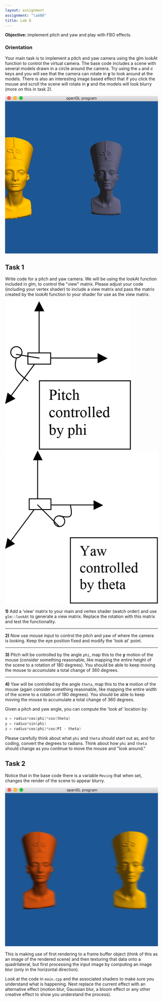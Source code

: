 ```yaml
---
layout: assignment
assignment: "lab08"
title: Lab 8
---
```


**Objective:**  implement pitch and yaw and play with FBO effects.

### Orientation

Your main task is to implement a pitch and yaw camera using the glm lookAt function to control the virtual camera.
The base code includes a scene with several models drawn in a circle around the camera.
Try using the `a` and `d` keys and you will see that the camera can rotate in **y** to look around at the models.
There is also an interesting image based effect that if you click the mouse and scroll the scene will rotate in **y**
and the models will look blurry (more on this in task 2).

![Lab 8 Figure 3](lab8_3.png)



## Task 1

Write code for a pitch and yaw camera.
We will be using the lookAt function included in glm, to control the "view" matrix.
Please adjust your code (including your vertex shader) to include a view matrix and
pass the matrix created by the lookAt function to your shader for use as the view matrix.

<div class="row">
  <div class="col-sm-6">
    <img src="lab8_1.png" alt="Lab 8 Figure 1" class="img-thumbnail" />
  </div>
  <div class="col-sm-6">
    <img src="lab8_2.png" alt="Lab 8 Figure 2" class="img-thumbnail" />
  </div>
</div>

**1)**
Add a ‘view’ matrix to your main and vertex shader (watch order) and use `glm::lookAt` to generate a view matrix.
Replace the rotation with this matrix and test the functionality.

---

**2)**
Now use mouse input to control the pitch and yaw of where the camera is looking.
Keep the eye position fixed and modify the 'look at' point.

---

**3)**
Pitch will be controlled by the angle `phi`, map this to the **y** motion of the mouse
(consider something reasonable, like mapping the entire height of the scene to a rotation of 180 degrees).
You should be able to keep moving the mouse to accumulate a total change of 360 degrees.

---

**4)**
Yaw will be controlled by the angle `theta`, map this to the **x** motion of the mouse
(again consider something reasonable, like mapping the entire width of the scene to a rotation of 180 degrees).
You should be able to keep moving the mouse to accumulate a total change of 360 degrees.

Given a pitch and yaw angle, you can compute the 'look at' location by:

```cpp
x = radius*cos(phi)*cos(theta)
y = radius*sin(phi)
z = radius*cos(phi)*cos(PI - theta)
```

Please carefully think about what `phi` and `theta` should start out as,
and for coding, convert the degrees to radians.
Think about how `phi` and `theta` should change as you continue to move the mouse and "look around."



## Task 2

Notice that in the base code there is a variable `Moving` that when set,
changes the render of the scene to appear blurry.

![Lab 8 Figure 4](lab8_4.png)

This is making use of first rendering to a frame buffer object (think of this as an image of the rendered scene)
and then texturing that data onto a quadrilateral,
but first processing the input image by computing an image blur (only in the horizontal direction).

Look at the code in `main.cpp` and the associated shaders to make sure you understand what is happening.
Next replace the current effect with an alternative effect
(motion blur, Gaussian blur, a bloom effect or any other creative effect to show you understand the process).
